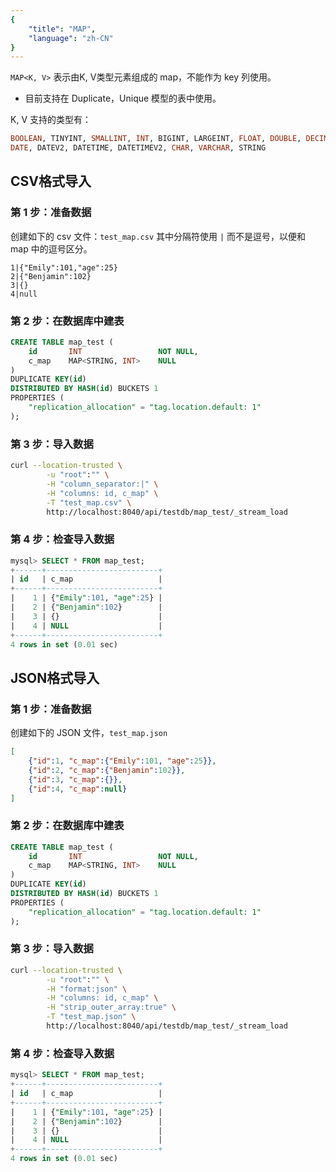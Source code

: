 ```yaml
---
{
    "title": "MAP",
    "language": "zh-CN"
}
---
```


<!-- 
Licensed to the Apache Software Foundation (ASF) under one
or more contributor license agreements.  See the NOTICE file
distributed with this work for additional information
regarding copyright ownership.  The ASF licenses this file
to you under the Apache License, Version 2.0 (the
"License"); you may not use this file except in compliance
with the License.  You may obtain a copy of the License at

  http://www.apache.org/licenses/LICENSE-2.0

Unless required by applicable law or agreed to in writing,
software distributed under the License is distributed on an
"AS IS" BASIS, WITHOUT WARRANTIES OR CONDITIONS OF ANY
KIND, either express or implied.  See the License for the
specific language governing permissions and limitations
under the License.
-->

`MAP<K, V>` 表示由K, V类型元素组成的 map，不能作为 key 列使用。

- 目前支持在 Duplicate，Unique 模型的表中使用。

K, V 支持的类型有：

```sql
BOOLEAN, TINYINT, SMALLINT, INT, BIGINT, LARGEINT, FLOAT, DOUBLE, DECIMAL, DECIMALV3,
DATE, DATEV2, DATETIME, DATETIMEV2, CHAR, VARCHAR, STRING
```

## CSV格式导入

### 第 1 步：准备数据

创建如下的 csv 文件：`test_map.csv`
其中分隔符使用 `|` 而不是逗号，以便和 map 中的逗号区分。

```
1|{"Emily":101,"age":25}
2|{"Benjamin":102}
3|{}
4|null
```

### 第 2 步：在数据库中建表

```sql
CREATE TABLE map_test (
    id       INT                 NOT NULL,
    c_map    MAP<STRING, INT>    NULL
)
DUPLICATE KEY(id)
DISTRIBUTED BY HASH(id) BUCKETS 1
PROPERTIES (
    "replication_allocation" = "tag.location.default: 1"
);
```

### 第 3 步：导入数据

```bash
curl --location-trusted \
        -u "root":"" \
        -H "column_separator:|" \
        -H "columns: id, c_map" \
        -T "test_map.csv" \
        http://localhost:8040/api/testdb/map_test/_stream_load
```

### 第 4 步：检查导入数据

```sql
mysql> SELECT * FROM map_test;
+------+-------------------------+
| id   | c_map                   |
+------+-------------------------+
|    1 | {"Emily":101, "age":25} |
|    2 | {"Benjamin":102}        |
|    3 | {}                      |
|    4 | NULL                    |
+------+-------------------------+
4 rows in set (0.01 sec)
```

## JSON格式导入

### 第 1 步：准备数据

创建如下的 JSON 文件，`test_map.json`

```json
[
    {"id":1, "c_map":{"Emily":101, "age":25}},
    {"id":2, "c_map":{"Benjamin":102}},
    {"id":3, "c_map":{}},
    {"id":4, "c_map":null}
]
```

### 第 2 步：在数据库中建表

```sql
CREATE TABLE map_test (
    id       INT                 NOT NULL,
    c_map    MAP<STRING, INT>    NULL
)
DUPLICATE KEY(id)
DISTRIBUTED BY HASH(id) BUCKETS 1
PROPERTIES (
    "replication_allocation" = "tag.location.default: 1"
);
```

### 第 3 步：导入数据

```bash
curl --location-trusted \
        -u "root":"" \
        -H "format:json" \
        -H "columns: id, c_map" \
        -H "strip_outer_array:true" \
        -T "test_map.json" \
        http://localhost:8040/api/testdb/map_test/_stream_load
```

### 第 4 步：检查导入数据

```sql
mysql> SELECT * FROM map_test;
+------+-------------------------+
| id   | c_map                   |
+------+-------------------------+
|    1 | {"Emily":101, "age":25} |
|    2 | {"Benjamin":102}        |
|    3 | {}                      |
|    4 | NULL                    |
+------+-------------------------+
4 rows in set (0.01 sec)
```
